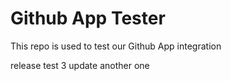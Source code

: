 # Github App Tester

This repo is used to test our Github App integration

release test 3 update
another 
one 
